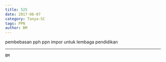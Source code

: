 ```yaml
---
title: 525
date: 2017-06-07
category: Tanya-SC
tags: PPN
author: BM
---
```


pembebasan pph ppn impor untuk lembaga pendidikan

---



`BM`
